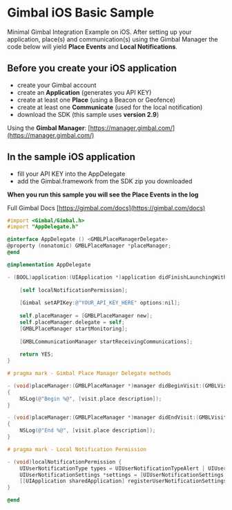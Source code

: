 # Gimbal iOS Basic Sample
Minimal Gimbal Integration Example on iOS. After setting up your application, place(s) and communication(s) using the Gimbal Manager the code below will yield **Place Events** and **Local Notifications**.

## Before you create your iOS application
- create your Gimbal account 
- create an **Application** (generates you API KEY)
- create at least one **Place** (using a Beacon or Geofence)
- create at least one **Communicate** (used for the local notification)
- download the SDK (this sample uses **version 2.9**)

Using the **Gimbal Manager**:
[https://manager.gimbal.com/](https://manager.gimbal.com/)

## In the sample iOS application
- fill your API KEY into the AppDelegate
- add the Gimbal.framework from the SDK zip you downloaded

**When you run this sample you will see the Place Events in the log**

Full Gimbal Docs [https://gimbal.com/docs](https://gimbal.com/docs)

```objective-c
#import <Gimbal/Gimbal.h>
#import "AppDelegate.h"

@interface AppDelegate () <GMBLPlaceManagerDelegate>
@property (nonatomic) GMBLPlaceManager *placeManager;
@end

@implementation AppDelegate

- (BOOL)application:(UIApplication *)application didFinishLaunchingWithOptions:(NSDictionary *)launchOptions {
    
    [self localNotificationPermission];
    
    [Gimbal setAPIKey:@"YOUR_API_KEY_HERE" options:nil];
    
    self.placeManager = [GMBLPlaceManager new];
    self.placeManager.delegate = self;
    [GMBLPlaceManager startMonitoring];
    
    [GMBLCommunicationManager startReceivingCommunications];
    
    return YES;
}

# pragma mark - Gimbal Place Manager Delegate methods

- (void)placeManager:(GMBLPlaceManager *)manager didBeginVisit:(GMBLVisit *)visit
{
    NSLog(@"Begin %@", [visit.place description]);
}

- (void)placeManager:(GMBLPlaceManager *)manager didEndVisit:(GMBLVisit *)visit
{
    NSLog(@"End %@", [visit.place description]);
}

# pragma mark - Local Notification Permission

- (void)localNotificationPermission {
    UIUserNotificationType types = UIUserNotificationTypeAlert | UIUserNotificationTypeBadge | UIUserNotificationTypeSound;
    UIUserNotificationSettings *settings = [UIUserNotificationSettings settingsForTypes:types categories:nil];
    [[UIApplication sharedApplication] registerUserNotificationSettings:settings];
}

@end

```

